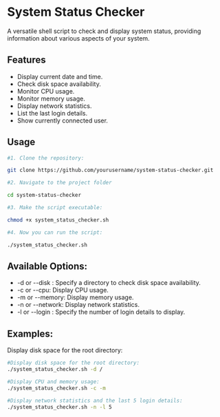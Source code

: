 # System Status Checker

A versatile shell script to check and display system status, providing information about various aspects of your system.

## Features

- Display current date and time.
- Check disk space availability.
- Monitor CPU usage.
- Monitor memory usage.
- Display network statistics.
- List the last login details.
- Show currently connected user.

## Usage

```bash
#1. Clone the repository:

git clone https://github.com/yourusername/system-status-checker.git

#2. Navigate to the project folder

cd system-status-checker

#3. Make the script executable:

chmod +x system_status_checker.sh

#4. Now you can run the script:

./system_status_checker.sh
``````


## Available Options:

- -d or --disk <directory>: Specify a directory to check disk space availability.
- -c or --cpu: Display CPU usage.
- -m or --memory: Display memory usage.
- -n or --network: Display network statistics.
- -l or --login <N>: Specify the number of login details to display.

## Examples:

Display disk space for the root directory:

```bash
#Display disk space for the root directory:
./system_status_checker.sh -d /

#Display CPU and memory usage:
./system_status_checker.sh -c -m

#Display network statistics and the last 5 login details:
./system_status_checker.sh -n -l 5

``````
